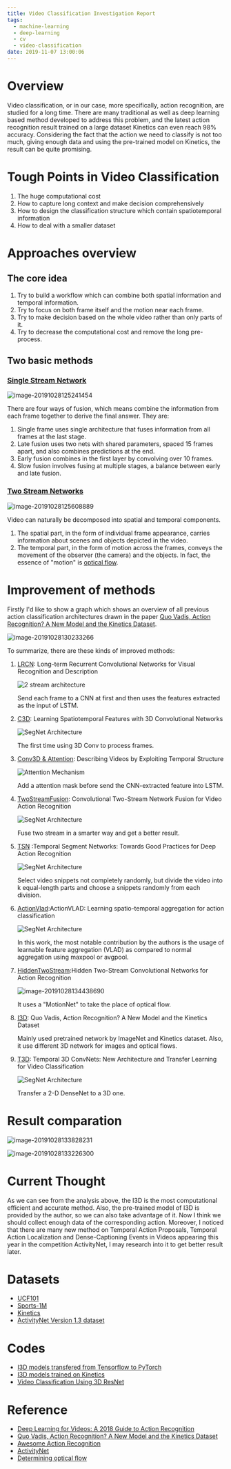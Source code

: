 ```yaml
---
title: Video Classification Investigation Report
tags:
  - machine-learning
  - deep-learning
  - cv
  - video-classification
date: 2019-11-07 13:00:06
---
```



# Overview

Video classification, or in our case, more specifically, action recognition, are studied for a long time. There are many traditional as well as deep learning based method developed to address this problem, and the latest action recognition result trained on a large dataset Kinetics can even reach 98% accuracy. Considering the fact that the action we need to classify is not too much, giving enough data and using the pre-trained model on Kinetics, the result can be quite promising. 

<!-- more -->

# Tough Points in Video Classification

1. The huge computational cost
2. How to capture long context and make decision comprehensively
3. How to design the classification structure which contain spatiotemporal information 
4. How to deal with a smaller dataset

# Approaches overview

## The core idea 

1. Try to build a workflow which can combine both spatial information and temporal information. 
2. Try to focus on both frame itself and the motion near each frame.
3. Try to make decision based on the whole video rather than only parts of it.
4. Try to decrease the computational cost and remove the long pre-process.

## Two basic methods

### [Single Stream Network](https://static.googleusercontent.com/media/research.google.com/en//pubs/archive/42455.pdf)

![image-20191028125241454](image-20191028125241454.png)

There are four ways of fusion, which means combine the information from each frame together to derive the final answer. They are:

1.  Single frame uses single architecture that fuses information from all frames at the last stage.
2. Late fusion uses two nets with shared parameters, spaced 15 frames apart, and also combines predictions at the end.
3. Early fusion combines in the first layer by convolving over 10 frames. 
4. Slow fusion involves fusing at multiple stages, a balance between early and late fusion.

### [Two Stream Networks](https://arxiv.org/pdf/1406.2199.pdf)

![image-20191028125608889](image-20191028125608889.png)

Video can naturally be decomposed into spatial and temporal components. 

1. The spatial part, in the form of individual frame appearance, carries information about scenes and objects depicted in the video. 
2. The temporal part, in the form of motion across the frames, conveys the movement of the observer (the camera) and the objects. In fact, the essence of "motion" is [optical flow](https://en.wikipedia.org/wiki/Optical_flow).

# Improvement of methods

Firstly I'd like to show a graph which shows an overview of all previous action classification architectures drawn in the paper [Quo Vadis, Action Recognition? A New Model and the Kinetics Dataset](https://arxiv.org/abs/1705.07750).  

![image-20191028130233266](image-20191028130233266.png)

To summarize, there are these kinds of improved methods:

1. [LRCN](https://arxiv.org/abs/1411.4389): Long-term Recurrent Convolutional Networks for Visual Recognition and Description 

    ![2 stream architecture](GenericLRCN_high.png) 

   Send each frame to a CNN at first and then uses the features extracted as the input of LSTM.

2. [C3D](https://arxiv.org/pdf/1412.0767): Learning Spatiotemporal Features with 3D Convolutional Networks 

    ![SegNet Architecture](c3d_high-1572285955778.png) 

   The first time using 3D Conv to process frames. 

3. [Conv3D & Attention](https://arxiv.org/abs/1502.08029): Describing Videos by Exploiting Temporal Structure 

    ![Attention Mechanism](Larochelle_paper_high.png)

   Add a attention mask before send the CNN-extracted feature into LSTM. 

4. [TwoStreamFusion](https://arxiv.org/abs/1604.06573): Convolutional Two-Stream Network Fusion for Video Action Recognition 

    ![SegNet Architecture](fusion_strategies_high.png)

   Fuse two stream in a smarter way and get a better result. 

5. [TSN](https://arxiv.org/abs/1608.00859) :Temporal Segment Networks: Towards Good Practices for Deep Action Recognition 

    ![SegNet Architecture](tsn_high.png)

   Select video snippets not completely randomly, but divide the video into k equal-length parts and choose a snippets randomly from each division. 

6. [ActionVlad](https://arxiv.org/pdf/1704.02895.pdf):ActionVLAD: Learning spatio-temporal aggregation for action classification

    ![SegNet Architecture](actionvlad-1572285243641.png)

    In this work, the most notable contribution by the authors is the usage of learnable feature aggregation (VLAD) as compared to normal aggregation using maxpool or avgpool.  

7. [HiddenTwoStream](https://arxiv.org/abs/1704.00389):Hidden Two-Stream Convolutional Networks for Action Recognition 

   ![image-20191028134438690](image-20191028134438690.png)

   It uses a "MotionNet" to take the place of optical flow.

8. [I3D](https://arxiv.org/abs/1705.07750): Quo Vadis, Action Recognition? A New Model and the Kinetics Dataset 

   Mainly used pretrained network by ImageNet and Kinetics dataset. Also, it use different 3D network for images and optical flows.

9. [T3D](https://arxiv.org/abs/1711.08200): Temporal 3D ConvNets: New Architecture and Transfer Learning for Video Classification 

    ![SegNet Architecture](ttl_layer_high.png)

   Transfer a 2-D DenseNet to a 3D one. 

# Result comparation

![image-20191028133828231](image-20191028133828231.png)

![image-20191028133226300](image-20191028133226300.png)

# Current Thought

As we can see from the analysis above, the I3D is the most computational efficient and accurate method. Also, the pre-trained model of I3D is provided by the author, so we can also take advantage of it. Now I think we should collect enough data of the corresponding action. Moreover, I noticed that there are many new method on Temporal Action Proposals, Temporal Action Localization and Dense-Captioning Events in Videos appearing this year in the competition ActivityNet, I may research into it to get better result later.

# Datasets

* [UCF101]( https://www.crcv.ucf.edu/data/UCF101.php )
* [Sports-1M]( https://cs.stanford.edu/people/karpathy/deepvideo/ )
* [Kinetics]( https://deepmind.com/research/open-source/kinetics )
*  [ActivityNet Version 1.3 dataset](http://activity-net.org/download.html) 

# Codes

* [I3D models transfered from Tensorflow to PyTorch]( https://github.com/hassony2/kinetics_i3d_pytorch )
* [I3D models trained on Kinetics](https://github.com/deepmind/kinetics-i3d )
* [Video Classification Using 3D ResNet]( https://github.com/kenshohara/video-classification-3d-cnn-pytorch )

# Reference

* [Deep Learning for Videos: A 2018 Guide to Action Recognition]( http://blog.qure.ai/notes/deep-learning-for-videos-action-recognition-review )
* [Quo Vadis, Action Recognition? A New Model and the Kinetics Dataset](https://arxiv.org/abs/1705.07750) 
* [Awesome Action Recognition]( https://github.com/jinwchoi/awesome-action-recognition )
* [ActivityNet]( http://activity-net.org/index.html )
* [Determining optical flow]( https://www.sciencedirect.com/science/article/abs/pii/0004370281900242 )
